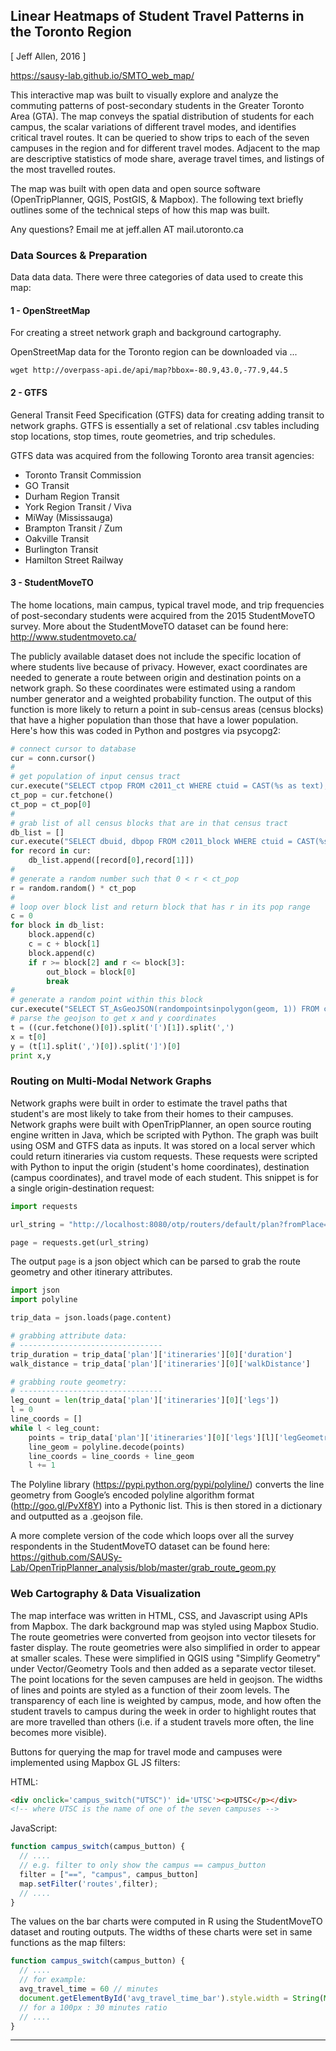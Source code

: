 ## Linear Heatmaps of Student Travel Patterns in the Toronto Region
[ Jeff Allen, 2016 ]

https://sausy-lab.github.io/SMTO_web_map/

This interactive map was built to visually explore and analyze the commuting patterns of post-secondary students in the Greater Toronto Area (GTA). The map conveys the spatial distribution of students for each campus, the scalar variations of different travel modes, and identifies critical travel routes. It can be queried to show trips to each of the seven campuses in the region and for different travel modes. Adjacent to the map are descriptive statistics of mode share, average travel times, and listings of the most travelled routes.

The map was built with open data and open source software (OpenTripPlanner, QGIS, PostGIS, & Mapbox). The following text briefly outlines some of the technical steps of how this map was built.

Any questions? Email me at jeff.allen AT mail.utoronto.ca

### Data Sources & Preparation

Data data data. There were three categories of data used to create this map:

#### 1 - OpenStreetMap

For creating a street network graph and background cartography.

OpenStreetMap data for the Toronto region can be downloaded via ...

```
wget http://overpass-api.de/api/map?bbox=-80.9,43.0,-77.9,44.5
```

#### 2 - GTFS

General Transit Feed Specification (GTFS) data for creating adding transit to network graphs. GTFS is essentially a set of relational .csv tables including stop locations, stop times, route geometries, and trip schedules.

GTFS data was acquired from the following Toronto area transit agencies:
- Toronto Transit Commission
- GO Transit
- Durham Region Transit
- York Region Transit / Viva
- MiWay (Mississauga)
- Brampton Transit / Zum
- Oakville Transit
- Burlington Transit
- Hamilton Street Railway

#### 3 - StudentMoveTO

The home locations, main campus, typical travel mode, and trip frequencies of post-secondary students were acquired from the 2015 StudentMoveTO survey. More about the StudentMoveTO dataset can be found here:
http://www.studentmoveto.ca/

The publicly available dataset does not include the specific location of where students live because of privacy. However, exact coordinates are needed to generate a route between origin and destination points on a network graph. So these coordinates were estimated using a random number generator and a weighted probability function. The output of this function is more likely to return a point in sub-census areas (census blocks) that have a higher population than those that have a lower population. Here's how this was coded in Python and postgres via psycopg2:

```python
# connect cursor to database
cur = conn.cursor()
#
# get population of input census tract
cur.execute("SELECT ctpop FROM c2011_ct WHERE ctuid = CAST(%s as text);" %CT_in)
ct_pop = cur.fetchone()
ct_pop = ct_pop[0]
#
# grab list of all census blocks that are in that census tract
db_list = []
cur.execute("SELECT dbuid, dbpop FROM c2011_block WHERE ctuid = CAST(%s as text);" %CT_in)
for record in cur:
    db_list.append([record[0],record[1]])
#
# generate a random number such that 0 < r < ct_pop
r = random.random() * ct_pop
#
# loop over block list and return block that has r in its pop range
c = 0
for block in db_list:
    block.append(c)
    c = c + block[1]
    block.append(c)
    if r >= block[2] and r <= block[3]:
        out_block = block[0]
        break
#
# generate a random point within this block
cur.execute("SELECT ST_AsGeoJSON(randompointsinpolygon(geom, 1)) FROM c2011_block WHERE dbuid = CAST(%s as text);" %out_block)
# parse the geojson to get x and y coordinates
t = ((cur.fetchone()[0]).split('[')[1]).split(',')
x = t[0]
y = (t[1].split(',')[0]).split(']')[0]
print x,y
```

### Routing on Multi-Modal Network Graphs

Network graphs were built in order to estimate the travel paths that student's are most likely to take from their homes to their campuses. Network graphs were built with OpenTripPlanner, an open source routing engine written in Java, which be scripted with Python. The graph was built using OSM and GTFS data as inputs. It was stored on a local server which could return itineraries via custom requests. These requests were scripted with Python to input the origin (student's home coordinates), destination (campus coordinates), and travel mode of each student. This snippet is for a single origin-destination request:

```python
import requests

url_string = "http://localhost:8080/otp/routers/default/plan?fromPlace=" + str(origin_lat) + "%2C" + str(origin_lon) + "&toPlace=" + str(destination_lat) + "%2C" + str(destination_lon) + "&time=8:00am&date=07-20-2016&mode=" + mode + "&maxWalkDistance=999999&arriveBy=false&wheelchair=false&locale=en"

page = requests.get(url_string)
```

The output `page` is a json object which can be parsed to grab the route geometry and other itinerary attributes.

```python
import json
import polyline

trip_data = json.loads(page.content)

# grabbing attribute data:
# --------------------------------
trip_duration = trip_data['plan']['itineraries'][0]['duration']
walk_distance = trip_data['plan']['itineraries'][0]['walkDistance']

# grabbing route geometry:
# --------------------------------
leg_count = len(trip_data['plan']['itineraries'][0]['legs'])
l = 0
line_coords = []
while l < leg_count:
    points = trip_data['plan']['itineraries'][0]['legs'][l]['legGeometry']['points']
    line_geom = polyline.decode(points)
    line_coords = line_coords + line_geom
    l += 1
```

The Polyline library (https://pypi.python.org/pypi/polyline/) converts the line geometry from Google’s encoded polyline algorithm format (http://goo.gl/PvXf8Y) into a Pythonic list. This is then stored in a dictionary and outputted as a .geojson file.

A more complete version of the code which loops over all the survey respondents in the StudentMoveTO dataset can be found here:
https://github.com/SAUSy-Lab/OpenTripPlanner_analysis/blob/master/grab_route_geom.py

### Web Cartography & Data Visualization

The map interface was written in HTML, CSS, and Javascript using APIs from Mapbox. The dark background map was styled using Mapbox Studio. The route geometries were converted from geojson into vector tilesets for faster display. The route geometries were also simplified in order to appear at smaller scales. These were simplified in QGIS using "Simplify Geometry" under Vector/Geometry Tools and then added as a separate vector tileset. The point locations for the seven campuses are held in geojson. The widths of lines and points are styled as a function of their zoom levels. The transparency of each line is weighted by campus, mode, and how often the student travels to campus during the week in order to highlight routes that are more travelled than others (i.e. if a student travels more often, the line becomes more visible).

Buttons for querying the map for travel mode and campuses were implemented using Mapbox GL JS filters:

HTML:
```html
<div onclick='campus_switch("UTSC")' id='UTSC'><p>UTSC</p></div>
<!-- where UTSC is the name of one of the seven campuses -->
```

JavaScript:
```js
function campus_switch(campus_button) {
  // ....
  // e.g. filter to only show the campus == campus_button
  filter = ["==", "campus", campus_button]
  map.setFilter('routes',filter);
  // ....
}
```

The values on the bar charts were computed in R using the StudentMoveTO dataset and routing outputs. The widths of these charts were set in same functions as the map filters:

```js
function campus_switch(campus_button) {
  // ....
  // for example:
  avg_travel_time = 60 // minutes
  document.getElementById('avg_travel_time_bar').style.width = String(Math.floor(avg_travel_time * 3.3333333)) + 'px';
  // for a 100px : 30 minutes ratio
  // ....
}
```


---
